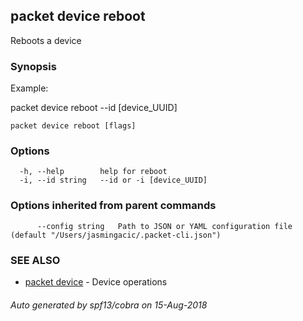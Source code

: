 ## packet device reboot

Reboots a device

### Synopsis

Example:

packet device reboot --id [device_UUID]

	  

```
packet device reboot [flags]
```

### Options

```
  -h, --help        help for reboot
  -i, --id string   --id or -i [device_UUID]
```

### Options inherited from parent commands

```
      --config string   Path to JSON or YAML configuration file (default "/Users/jasmingacic/.packet-cli.json")
```

### SEE ALSO

* [packet device](packet_device.md)	 - Device operations

###### Auto generated by spf13/cobra on 15-Aug-2018
